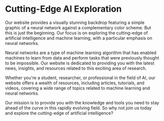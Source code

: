 <!--font:Poppins-->

# Cutting-Edge AI Exploration

Our website provides a visually stunning backdrop featuring a simple graphic of a neural network against a complementary color scheme. But this is just the beginning. Our focus is on exploring the cutting-edge of artificial intelligence and machine learning, with a particular emphasis on neural networks.

Neural networks are a type of machine learning algorithm that has enabled machines to learn from data and perform tasks that were previously thought to be impossible. Our website is dedicated to providing you with the latest news, insights, and resources related to this exciting area of research.

Whether you're a student, researcher, or professional in the field of AI, our website offers a wealth of resources, including articles, tutorials, and videos, covering a wide range of topics related to machine learning and neural networks.

Our mission is to provide you with the knowledge and tools you need to stay ahead of the curve in this rapidly evolving field. So why not join us today and explore the cutting-edge of artificial intelligence?

<!--

Write me markdown content of website with wallpaper:

"A wallpaper with a simple graphic of a neural network, against a background of complementary colors."

The header of the page should not be copy of the text but rather a real content of the website which is using this wallpaper.


---


# Neural Network Wallpaper

Welcome to our website featuring a stunning wallpaper with a simple graphic of a neural network against a background of complementary colors. This wallpaper is perfect for anyone interested in artificial intelligence, machine learning, or computer science.

The neural network graphic on the wallpaper represents the interconnected nodes that make up a neural network, which is a type of machine learning algorithm inspired by the structure and function of the human brain. The complementary colors used in the background create a bold and eye-catching contrast that will make your desktop or phone screen stand out.

Whether you're a student, researcher, or professional in the field of AI, this wallpaper is sure to inspire you and add a touch of creativity to your workspace. Download it today and enjoy the beauty of neural networks every time you use your device.


---


Heading should not include word "wallpaper". The website should not be about the wallpaper itself, wallpaper is just a related background, rewrite whole content.


---


# Explore the World of Neural Networks

Immerse yourself in the fascinating world of artificial intelligence with our stunning website background featuring a simple graphic of a neural network against a background of complementary colors. Our website is dedicated to providing you with the latest news, insights, and resources related to machine learning and neural networks.

The neural network graphic on our background represents the interconnected nodes that make up a neural network, which is a type of machine learning algorithm inspired by the structure and function of the human brain. Neural networks have revolutionized the field of AI, enabling machines to learn from data and perform tasks that were previously thought to be impossible.

Our website is designed for students, researchers, and professionals in the field of AI who want to stay up-to-date with the latest developments in neural networks. We provide a wealth of resources, including articles, tutorials, and videos, that cover a wide range of topics related to machine learning and neural networks.

Whether you're just starting out in the field or you're an experienced practitioner, our website has something for everyone. So why not join us today and explore the exciting world of neural networks?


---


Heading is too long, rewrite whole content.


---


# Discover the Fascinating World of Neural Networks

Our website is your gateway to the exciting world of artificial intelligence and machine learning. Our background features a simple graphic of a neural network against a backdrop of complementary colors, providing a visually stunning representation of this cutting-edge technology.

Neural networks are a type of machine learning algorithm that has revolutionized the field of AI, enabling machines to learn from data and perform tasks that were previously thought to be impossible. Our website is dedicated to providing you with the latest news, insights, and resources related to this fascinating area of research.

Whether you're a student, researcher, or professional in the field of AI, our website has something for everyone. We offer a wealth of resources, including articles, tutorials, and videos, that cover a wide range of topics related to machine learning and neural networks.

Our goal is to provide you with the knowledge and tools you need to stay ahead of the curve in this rapidly evolving field. So why not join us today and discover the fascinating world of neural networks?


---


Heading is too long, rewrite whole content.


---


# Exploring the Cutting-Edge of Artificial Intelligence

Our website provides a visually stunning backdrop featuring a simple graphic of a neural network against a complementary color scheme. But this is just the beginning. Our focus is on exploring the cutting-edge of artificial intelligence and machine learning, with a particular emphasis on neural networks.

Neural networks are a type of machine learning algorithm that has enabled machines to learn from data and perform tasks that were previously thought to be impossible. Our website is dedicated to providing you with the latest news, insights, and resources related to this exciting area of research.

Whether you're a student, researcher, or professional in the field of AI, our website offers a wealth of resources, including articles, tutorials, and videos, covering a wide range of topics related to machine learning and neural networks.

Our mission is to provide you with the knowledge and tools you need to stay ahead of the curve in this rapidly evolving field. So why not join us today and explore the cutting-edge of artificial intelligence?


---


Write me a Google font which is best fitting for the website.

Pick from the list:
- Montserrat
- Dancing Script
- IBM Plex Sans
- Futura
- Poppins
- Playfair Display
- Raleway
- Inter
- Open Sans
- Lobster
- Roboto
- Orbitron
- Exo 2
- Barlow Condensed
- Alegreya
- Great Vibes
- Lato


Write just the font name nothing else.


---


Poppins

-->
